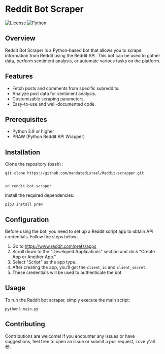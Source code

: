 # Reddit Bot Scraper

[![License](https://img.shields.io/badge/license-MIT-blue.svg)](https://opensource.org/licenses/MIT)
[![Python](https://img.shields.io/badge/python-%3E%3D3.6-blue.svg)](https://www.python.org/downloads/)

## Overview

Reddit Bot Scraper is a Python-based bot that allows you to scrape information from Reddit using the Reddit API. This bot can be used to gather data, perform sentiment analysis, or automate various tasks on the platform.

## Features

- Fetch posts and comments from specific subreddits.
- Analyze post data for sentiment analysis.
- Customizable scraping parameters.
- Easy-to-use and well-documented code.

## Prerequisites

- Python 3.9 or higher
- PRAW (Python Reddit API Wrapper)

## Installation

Clone the repository (bash) :
```
git clone https://github.com/mandatedisrael/Reddit-scrapper.git


cd reddit-bot-scraper

```

Install the required dependencies:

```
pip3 install praw
```

## Configuration
Before using the bot, you need to set up a Reddit script app to obtain API credentials. Follow the steps below:

1. Go to https://www.reddit.com/prefs/apps
2. Scroll down to the "Developed Applications" section and click "Create App or Another App."
3. Select "Script" as the app type.
4. After creating the app, you'll get the `client_id` and `client_secret`.
5. These credentials will be used to authenticate the bot.

## Usage
To run the Reddit bot scraper, simply execute the main script:

```
python3 main.py
```

## Contributing
Contributions are welcome! If you encounter any issues or have suggestions, feel free to open an issue or submit a pull request, Love y'all😎.